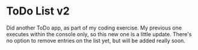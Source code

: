 # ToDo List v2

Did another ToDo app, as part of my coding exercise. My previous one executes within the console only, so this new one is a little update. There's no option to remove entries on the list yet, but will be added really soon. 
